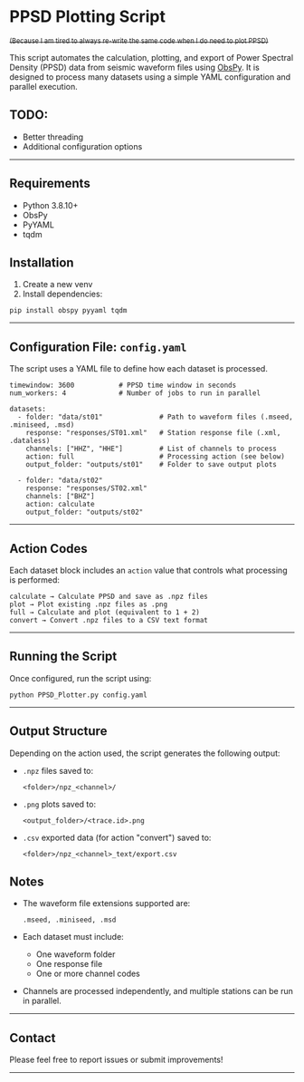 # PPSD Plotting Script
~~<sup>(Because I am tired to always re-write the same code when I do need to plot PPSD)</sup>~~

This script automates the calculation, plotting, and export of Power Spectral Density (PPSD) data from seismic waveform files using [ObsPy](https://docs.obspy.org). It is designed to process many datasets using a simple YAML configuration and parallel execution.

## TODO:

- Better threading
- Additional configuration options

---

## Requirements

- Python 3.8.10+
- ObsPy
- PyYAML
- tqdm

## Installation

1) Create a new venv
2) Install dependencies:

```
pip install obspy pyyaml tqdm
```

---

## Configuration File: `config.yaml`

The script uses a YAML file to define how each dataset is processed.

```
timewindow: 3600           # PPSD time window in seconds
num_workers: 4             # Number of jobs to run in parallel

datasets:
  - folder: "data/st01"              # Path to waveform files (.mseed, .miniseed, .msd)
    response: "responses/ST01.xml"   # Station response file (.xml, .dataless)
    channels: ["HHZ", "HHE"]         # List of channels to process
    action: full                     # Processing action (see below)
    output_folder: "outputs/st01"    # Folder to save output plots

  - folder: "data/st02"
    response: "responses/ST02.xml"
    channels: ["BHZ"]
    action: calculate
    output_folder: "outputs/st02"
```

---

## Action Codes

Each dataset block includes an `action` value that controls what processing is performed:

```
calculate → Calculate PPSD and save as .npz files
plot → Plot existing .npz files as .png
full → Calculate and plot (equivalent to 1 + 2)
convert → Convert .npz files to a CSV text format
```

---

## Running the Script

Once configured, run the script using:

```
python PPSD_Plotter.py config.yaml
```

---

## Output Structure

Depending on the action used, the script generates the following output:

- `.npz` files saved to:
  ```
  <folder>/npz_<channel>/
  ```

- `.png` plots saved to:
  ```
  <output_folder>/<trace.id>.png
  ```

- `.csv` exported data (for action "convert") saved to:
  ```
  <folder>/npz_<channel>_text/export.csv
  ```


## Notes

- The waveform file extensions supported are:
  ```
  .mseed, .miniseed, .msd
  ```

- Each dataset must include:
  - One waveform folder
  - One response file
  - One or more channel codes

- Channels are processed independently, and multiple stations can be run in parallel.

---

## Contact

Please feel free to report issues or submit improvements!

---
